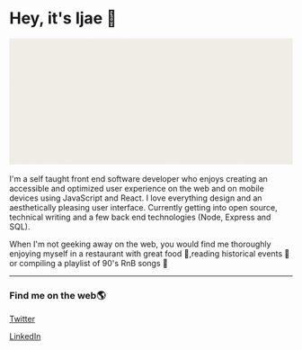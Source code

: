 # Hey, it's Ijae :blue_heart:

<img src="ijeomaemeruwa.gif" alt="ijeoma emeruwa gif" />

I'm a self taught front end software developer who enjoys creating an accessible and optimized user experience on the web and on mobile devices using JavaScript and React. I love everything design and an aesthetically pleasing user interface. Currently getting into open source, technical writing and a few back end technologies (Node, Express and SQL).

When I'm not geeking away on the web, you would find me thoroughly enjoying myself in a restaurant with great food :herb:,reading historical events :mag_right: or compiling a playlist of 90's RnB songs :low_brightness:

---

### Find me on the web:earth_americas: 

[Twitter](https://twitter.com/ijeomaemeruwa)

[LinkedIn](https://linkedin/in/ijeoma-emeruwa)
